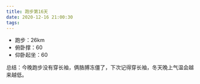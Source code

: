 ```yaml
---
title: 跑步第16天
date: 2020-12-16 21:00:30
tags:
---
```


- 跑步：26km
- 俯卧撑：60
- 仰卧起坐：60

总结：今晚跑步没有穿长袖，俩胳膊冻僵了，下次记得穿长袖，冬天晚上气温会越来越低。